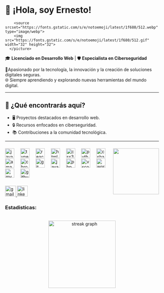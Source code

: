 
# 👋 ¡Hola, soy Ernesto!  <picture>
        <source srcset="https://fonts.gstatic.com/s/e/notoemoji/latest/1f680/512.webp" type="image/webp">
        <img src="https://fonts.gstatic.com/s/e/notoemoji/latest/1f680/512.gif"  width="32" height="32">
      </picture>

🎓 **Licenciado en Desarrollo Web** | 🛡️ **Especialista en Ciberseguridad**  

🚀Apasionado por la tecnología, la innovación y la creación de soluciones digitales seguras.  
🌐 Siempre aprendiendo y explorando nuevas herramientas del mundo digital.  

---

## 🌟 ¿Qué encontrarás aquí?  
- 🖥️ Proyectos destacados en desarrollo web.  
- 🔒 Recursos enfocados en ciberseguridad.  
- 📚 Contribuciones a la comunidad tecnológica.

---



###

<img align="right" height="150" src="https://media0.giphy.com/media/v1.Y2lkPTc5MGI3NjExNHd5OGF3ODl6eXN0bzFvdGpraWlybmU1cWYyaTdoOWNjMGFjYXVwcSZlcD12MV9pbnRlcm5hbF9naWZfYnlfaWQmY3Q9Zw/HscDLzkO8EOTmgkhQP/giphy.gif"  />

###

<div align="left">
  <img src="https://cdn.jsdelivr.net/gh/devicons/devicon/icons/javascript/javascript-original.svg" height="30" alt="javascript logo"  />
  <img width="12" />
  <img src="https://cdn.jsdelivr.net/gh/devicons/devicon/icons/typescript/typescript-original.svg" height="30" alt="typescript logo"  />
  <img width="12" />
  <img src="https://cdn.jsdelivr.net/gh/devicons/devicon/icons/react/react-original.svg" height="30" alt="react logo"  />
  <img width="12" />
  <img src="https://cdn.jsdelivr.net/gh/devicons/devicon/icons/html5/html5-original.svg" height="30" alt="html5 logo"  />
  <img width="12" />
  <img src="https://cdn.jsdelivr.net/gh/devicons/devicon/icons/css3/css3-original.svg" height="30" alt="css3 logo"  />
  <img width="12" />
  <img src="https://cdn.jsdelivr.net/gh/devicons/devicon/icons/python/python-original.svg" height="30" alt="python logo"  />
  <img width="12" />
  <img src="https://cdn.jsdelivr.net/gh/devicons/devicon/icons/csharp/csharp-original.svg" height="30" alt="csharp logo"  />
  <img width="12" />
  <img src="https://cdn.jsdelivr.net/gh/devicons/devicon/icons/amazonwebservices/amazonwebservices-line-wordmark.svg" height="30" alt="amazonwebservices logo"  />
  <img width="12" />
  <img src="https://cdn.jsdelivr.net/gh/devicons/devicon/icons/chrome/chrome-original.svg" height="30" alt="chrome logo"  />
  <img width="12" />
  <img src="https://cdn.jsdelivr.net/gh/devicons/devicon/icons/git/git-original.svg" height="30" alt="git logo"  />
  <img width="12" />
  <img src="https://cdn.jsdelivr.net/gh/devicons/devicon/icons/java/java-original.svg" height="30" alt="java logo"  />
  <img width="12" />
  <img src="https://cdn.jsdelivr.net/gh/devicons/devicon/icons/php/php-original.svg" height="30" alt="php logo"  />
  <img width="12" />
  <img src="https://cdn.jsdelivr.net/gh/devicons/devicon/icons/vscode/vscode-original.svg" height="30" alt="vscode logo"  />
  <img width="12" />
  <img src="https://cdn.jsdelivr.net/gh/devicons/devicon/icons/wordpress/wordpress-original.svg" height="30" alt="wordpress logo"  />
  <img width="12" />
  <img src="https://cdn.jsdelivr.net/gh/devicons/devicon/icons/mysql/mysql-original.svg" height="30" alt="mysql logo"  />
  <img width="12" />
  <img src="https://cdn.jsdelivr.net/gh/devicons/devicon/icons/github/github-original.svg" height="30" alt="github logo"  />
</div>

###

<div align="left">
  <a href="mailto:ErnestoJNC@gmail.com" target="_blank">
    <img src="https://img.shields.io/static/v1?message=Gmail&logo=gmail&label=&color=D14836&logoColor=white&labelColor=&style=for-the-badge" height="35" alt="gmail logo" />
</a>
  <a href="https://www.linkedin.com/in/ernesto-neyra-c%C3%A9spedes-03428825b/" target="_blank">
    <img src="https://img.shields.io/static/v1?message=LinkedIn&logo=linkedin&label=&color=0077B5&logoColor=white&labelColor=&style=for-the-badge" height="35" alt="linkedin logo"  />
  </a>
</div>
<h3>Estadisticas: </h3><br>

<div align="center">
  <img src="https://streak-stats.demolab.com?user=ErnNeyra&locale=en&mode=daily&theme=dark&hide_border=false&border_radius=5&order=3" height="220" alt="streak graph"  />
</div>

